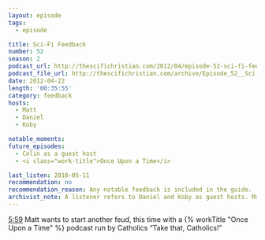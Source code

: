 ```yaml
---
layout: episode
tags:
  - episode

title: Sci-Fi Feedback
number: 52
season: 2
podcast_url: http://thescifichristian.com/2012/04/episode-52-sci-fi-feedback/
podcast_file_url: http://thescifichristian.com/archive/Episode_52__Sci-Fi_Feedback.mp3
date: 2012-04-22
length: '00:35:55'
category: feedback
hosts:
  - Matt
  - Daniel
  - Koby 

notable_moments:
future_episodes: 
  - Colin as a guest host
  - <i class="work-title">Once Upon a Time</i>

last_listen: 2018-05-11
recommendation: no
recommendation_reason: Any notable feedback is included in the guide.
archivist_note: A listener refers to Daniel and Koby as guest hosts. Matt doesn't correct them but does later say he hasn't had any guest hosts yet (over Skype like he's planned). 
---
```


<div class="quote">
  <a class="timestamp tag is-medium is-rounded is-primary" href="http://thescifichristian.com/2012/04/episode-52-sci-fi-feedback/#t=5:59">5:59</a>
  <span class="quote-context is-size-6">Matt wants to start another feud, this time with a {% workTitle "Once Upon a Time" %} podcast run by Catholics</span>
  <q class="matt">Take that, Catholics!</q>
</div>